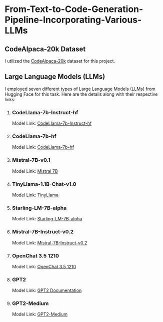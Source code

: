 <h1>From-Text-to-Code-Generation-Pipeline-Incorporating-Various-LLMs</h1>

<h2>CodeAlpaca-20k Dataset</h2>
<p>I utilized the <a href="https://huggingface.co/datasets/sahil2801/CodeAlpaca-20k">CodeAlpaca-20k</a> dataset for this project.</p>

<h2>Large Language Models (LLMs)</h2>
<p>I employed seven different types of Large Language Models (LLMs) from Hugging Face for this task. Here are the details along with their respective links:</p>

<ol>
  <li>
    <h3>CodeLlama-7b-Instruct-hf</h3>
    <p>Model Link: <a href="https://huggingface.co/codellama/CodeLlama-7b-Instruct-hf">CodeLlama-7b-Instruct-hf</a></p>
  </li>
  <li>
    <h3>CodeLlama-7b-hf</h3>
    <p>Model Link: <a href="https://huggingface.co/codellama/CodeLlama-7b-hf">CodeLlama-7b-hf</a></p>
  </li>
 <li>
    <h3>Mistral-7B-v0.1</h3>
    <p>Model Link: <a href="https://huggingface.co/mistralai/Mistral-7B-v0.1">Mistral 7B</a></p>
  </li>
  <li>
    <h3>TinyLlama-1.1B-Chat-v1.0</h3>
    <p>Model Link: <a href="https://huggingface.co/TinyLlama/TinyLlama-1.1B-Chat-v1.0">TinyLlama</a></p>
  </li>
    <li>
    <h3>Starling-LM-7B-alpha</h3>
    <p>Model Link: <a href="https://huggingface.co/berkeley-nest/Starling-LM-7B-alpha">Starling-LM-7B-alpha</a></p>
  </li>
    <li>
    <h3>Mistral-7B-Instruct-v0.2</h3>
    <p>Model Link: <a href="https://huggingface.co/mistralai/Mistral-7B-Instruct-v0.2">Mistral-7B-Instruct-v0.2</a></p>
  </li>
    </li>
    <li>
    <h3>OpenChat 3.5 1210</h3>
    <p>Model Link: <a href="https://huggingface.co/openchat/openchat-3.5-1210">OpenChat 3.5 1210</a></p>
  </li>
    <li>
    <h3>GPT2</h3>
    <p>Model Link: <a href="https://huggingface.co/docs/transformers/model_doc/gpt2">GPT2 Documentation</a></p>
  </li>
  <li>
    <h3>GPT2-Medium</h3>
    <p>Model Link: <a href="https://huggingface.co/openai-community/gpt2-medium">GPT2-Medium</a></p>
  </li>
</ol>
